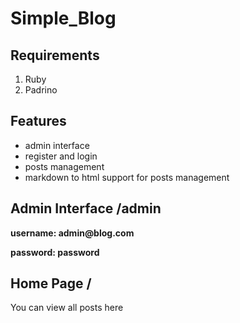 # Simple_Blog

## Requirements
1. Ruby
2. Padrino

## Features

+ admin interface
+ register and login
+ posts management
+ markdown to html support for posts management


## Admin Interface /admin

__username: admin@blog.com__

__password: password__

## Home Page /

You can view all posts here
